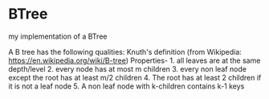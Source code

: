 # BTree
my implementation of a BTree 


A B tree has the following qualities: Knuth's definition (from Wikipedia: https://en.wikipedia.org/wiki/B-tree)
Properties- 
	1. all leaves are at the same depth/level 
	2. every node has at most m children 
	3. every non leaf node except the root has at least m/2 children 
	4. The root has at least 2 children if it is not a leaf node 
	5. A non leaf node with k-children contains k-1 keys 

